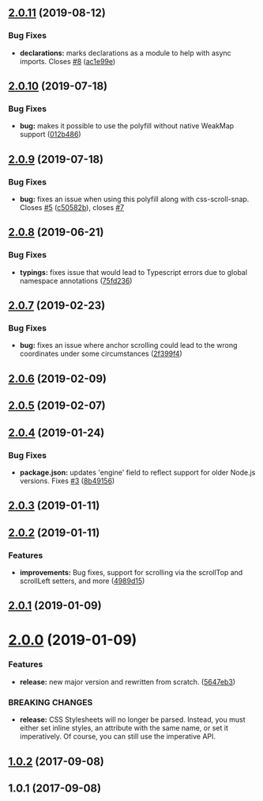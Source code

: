## [2.0.11](https://github.com/wessberg/scroll-behavior-polyfill/compare/v2.0.10...v2.0.11) (2019-08-12)

### Bug Fixes

- **declarations:** marks declarations as a module to help with async imports. Closes [#8](https://github.com/wessberg/scroll-behavior-polyfill/issues/8) ([ac1e99e](https://github.com/wessberg/scroll-behavior-polyfill/commit/ac1e99e))

## [2.0.10](https://github.com/wessberg/scroll-behavior-polyfill/compare/v2.0.9...v2.0.10) (2019-07-18)

### Bug Fixes

- **bug:** makes it possible to use the polyfill without native WeakMap support ([012b486](https://github.com/wessberg/scroll-behavior-polyfill/commit/012b486))

## [2.0.9](https://github.com/wessberg/scroll-behavior-polyfill/compare/v2.0.8...v2.0.9) (2019-07-18)

### Bug Fixes

- **bug:** fixes an issue when using this polyfill along with css-scroll-snap. Closes [#5](https://github.com/wessberg/scroll-behavior-polyfill/issues/5) ([c50582b](https://github.com/wessberg/scroll-behavior-polyfill/commit/c50582b)), closes [#7](https://github.com/wessberg/scroll-behavior-polyfill/issues/7)

## [2.0.8](https://github.com/wessberg/scroll-behavior-polyfill/compare/v2.0.7...v2.0.8) (2019-06-21)

### Bug Fixes

- **typings:** fixes issue that would lead to Typescript errors due to global namespace annotations ([75fd236](https://github.com/wessberg/scroll-behavior-polyfill/commit/75fd236))

## [2.0.7](https://github.com/wessberg/scroll-behavior-polyfill/compare/v2.0.6...v2.0.7) (2019-02-23)

### Bug Fixes

- **bug:** fixes an issue where anchor scrolling could lead to the wrong coordinates under some circumstances ([2f399f4](https://github.com/wessberg/scroll-behavior-polyfill/commit/2f399f4))

## [2.0.6](https://github.com/wessberg/scroll-behavior-polyfill/compare/v2.0.5...v2.0.6) (2019-02-09)

## [2.0.5](https://github.com/wessberg/scroll-behavior-polyfill/compare/v2.0.4...v2.0.5) (2019-02-07)

## [2.0.4](https://github.com/wessberg/scroll-behavior-polyfill/compare/v2.0.3...v2.0.4) (2019-01-24)

### Bug Fixes

- **package.json:** updates 'engine' field to reflect support for older Node.js versions. Fixes [#3](https://github.com/wessberg/scroll-behavior-polyfill/issues/3) ([8b49156](https://github.com/wessberg/scroll-behavior-polyfill/commit/8b49156))

## [2.0.3](https://github.com/wessberg/scroll-behavior-polyfill/compare/2.0.3...v2.0.3) (2019-01-11)

## [2.0.2](https://github.com/wessberg/scroll-behavior-polyfill/compare/v2.0.1...v2.0.2) (2019-01-11)

### Features

- **improvements:** Bug fixes, support for scrolling via the scrollTop and scrollLeft setters, and more ([4989d15](https://github.com/wessberg/scroll-behavior-polyfill/commit/4989d15))

## [2.0.1](https://github.com/wessberg/scroll-behavior-polyfill/compare/2.0.1...v2.0.1) (2019-01-09)

# [2.0.0](https://github.com/wessberg/scroll-behavior-polyfill/compare/v1.0.2...v2.0.0) (2019-01-09)

### Features

- **release:** new major version and rewritten from scratch. ([5647eb3](https://github.com/wessberg/scroll-behavior-polyfill/commit/5647eb3))

### BREAKING CHANGES

- **release:** CSS Stylesheets will no longer be parsed. Instead, you must either set inline styles, an attribute with the same name, or set it imperatively. Of course, you can still use the imperative API.

## [1.0.2](https://github.com/wessberg/scroll-behavior-polyfill/compare/v1.0.1...v1.0.2) (2017-09-08)

## 1.0.1 (2017-09-08)
